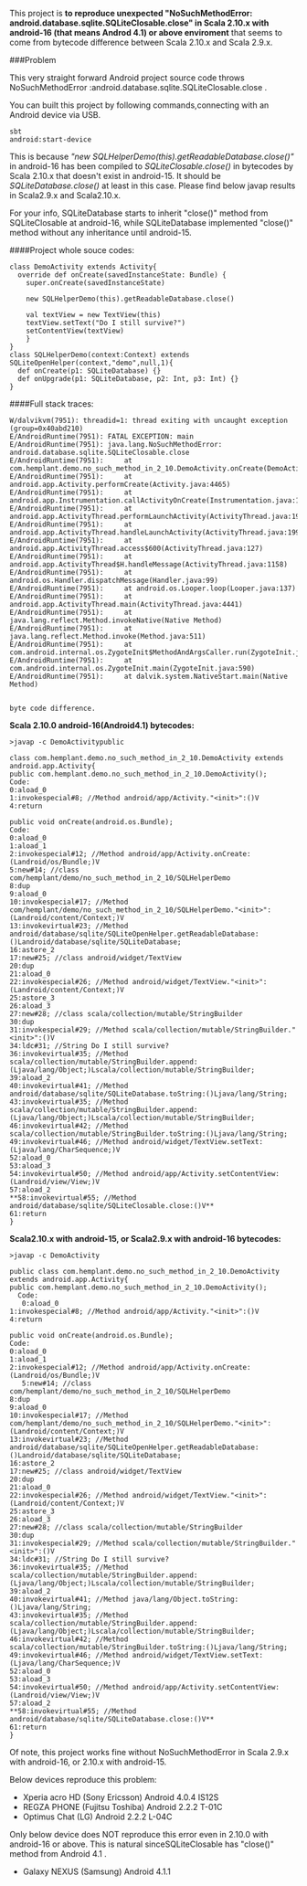 This project is **to reproduce unexpected "NoSuchMethodError: android.database.sqlite.SQLiteClosable.close" in Scala 2.10.x with android-16 (that means Androd 4.1) or above enviroment** that seems to come from bytecode difference between Scala 2.10.x and Scala 2.9.x. 

###Problem

This very straight forward Android project source code throws NoSuchMethodError :android.database.sqlite.SQLiteClosable.close .

You can built this project by following commands,connecting with an Android device via USB.

	sbt
	android:start-device

This is because *"new SQLHelperDemo(this).getReadableDatabase.close()"* in android-16 has been compiled to *SQLiteClosable.close()* in bytecodes by Scala 2.10.x that doesn't exist in android-15. It should be *SQLiteDatabase.close()* at least in this case. Please find below javap results in Scala2.9.x and Scala2.10.x.

For your info, SQLiteDatabase starts to inherit "close()" method from SQLiteClosable at android-16, while SQLiteDatabase implemented "close()" method without any inheritance until android-15.

####Project whole souce codes:

	class DemoActivity extends Activity{
	  override def onCreate(savedInstanceState: Bundle) {
    	super.onCreate(savedInstanceState)

	    new SQLHelperDemo(this).getReadableDatabase.close()

    	val textView = new TextView(this)
	    textView.setText("Do I still survive?")
    	setContentView(textView)
  		}
	}
	class SQLHelperDemo(context:Context) extends SQLiteOpenHelper(context,"demo",null,1){
	  def onCreate(p1: SQLiteDatabase) {}
	  def onUpgrade(p1: SQLiteDatabase, p2: Int, p3: Int) {}
	}


####Full stack traces:

	W/dalvikvm(7951): threadid=1: thread exiting with uncaught exception (group=0x40abd210)
	E/AndroidRuntime(7951): FATAL EXCEPTION: main
	E/AndroidRuntime(7951): java.lang.NoSuchMethodError: android.database.sqlite.SQLiteClosable.close
	E/AndroidRuntime(7951): 	at com.hemplant.demo.no_such_method_in_2_10.DemoActivity.onCreate(DemoActivity.scala:18)
	E/AndroidRuntime(7951): 	at android.app.Activity.performCreate(Activity.java:4465)
	E/AndroidRuntime(7951): 	at android.app.Instrumentation.callActivityOnCreate(Instrumentation.java:1049)
	E/AndroidRuntime(7951): 	at android.app.ActivityThread.performLaunchActivity(ActivityThread.java:1931)
	E/AndroidRuntime(7951): 	at android.app.ActivityThread.handleLaunchActivity(ActivityThread.java:1992)
	E/AndroidRuntime(7951): 	at android.app.ActivityThread.access$600(ActivityThread.java:127)
	E/AndroidRuntime(7951): 	at android.app.ActivityThread$H.handleMessage(ActivityThread.java:1158)
	E/AndroidRuntime(7951): 	at android.os.Handler.dispatchMessage(Handler.java:99)
	E/AndroidRuntime(7951): 	at android.os.Looper.loop(Looper.java:137)
	E/AndroidRuntime(7951): 	at android.app.ActivityThread.main(ActivityThread.java:4441)
	E/AndroidRuntime(7951): 	at java.lang.reflect.Method.invokeNative(Native Method)
	E/AndroidRuntime(7951): 	at java.lang.reflect.Method.invoke(Method.java:511)
	E/AndroidRuntime(7951): 	at com.android.internal.os.ZygoteInit$MethodAndArgsCaller.run(ZygoteInit.java:823)
	E/AndroidRuntime(7951): 	at com.android.internal.os.ZygoteInit.main(ZygoteInit.java:590)
	E/AndroidRuntime(7951): 	at dalvik.system.NativeStart.main(Native Method)
	
	
	byte code difference.
	
**Scala 2.10.0 android-16(Android4.1) bytecodes:**

	>javap -c DemoActivitypublic

	class com.hemplant.demo.no_such_method_in_2_10.DemoActivity extends android.app.Activity{
	public com.hemplant.demo.no_such_method_in_2_10.DemoActivity();
  	Code:
   	0:aload_0
   	1:invokespecial#8; //Method android/app/Activity."<init>":()V
   	4:return

	public void onCreate(android.os.Bundle);
  	Code:
   	0:aload_0
   	1:aload_1
   	2:invokespecial#12; //Method android/app/Activity.onCreate:(Landroid/os/Bundle;)V
   	5:new#14; //class com/hemplant/demo/no_such_method_in_2_10/SQLHelperDemo
   	8:dup
   	9:aload_0
   	10:invokespecial#17; //Method com/hemplant/demo/no_such_method_in_2_10/SQLHelperDemo."<init>":(Landroid/content/Context;)V
   	13:invokevirtual#23; //Method android/database/sqlite/SQLiteOpenHelper.getReadableDatabase:()Landroid/database/sqlite/SQLiteDatabase;
   	16:astore_2
   	17:new#25; //class android/widget/TextView
   	20:dup
   	21:aload_0
   	22:invokespecial#26; //Method android/widget/TextView."<init>":(Landroid/content/Context;)V
   	25:astore_3
   	26:aload_3
   	27:new#28; //class scala/collection/mutable/StringBuilder
   	30:dup
   	31:invokespecial#29; //Method scala/collection/mutable/StringBuilder."<init>":()V
   	34:ldc#31; //String Do I still survive?
   	36:invokevirtual#35; //Method scala/collection/mutable/StringBuilder.append:(Ljava/lang/Object;)Lscala/collection/mutable/StringBuilder;
   	39:aload_2
   	40:invokevirtual#41; //Method android/database/sqlite/SQLiteDatabase.toString:()Ljava/lang/String;
   	43:invokevirtual#35; //Method scala/collection/mutable/StringBuilder.append:(Ljava/lang/Object;)Lscala/collection/mutable/StringBuilder;
   	46:invokevirtual#42; //Method scala/collection/mutable/StringBuilder.toString:()Ljava/lang/String;
   	49:invokevirtual#46; //Method android/widget/TextView.setText:(Ljava/lang/CharSequence;)V
   	52:aload_0
   	53:aload_3
   	54:invokevirtual#50; //Method android/app/Activity.setContentView:(Landroid/view/View;)V
   	57:aload_2
   	**58:invokevirtual#55; //Method android/database/sqlite/SQLiteClosable.close:()V**
   	61:return
	}

**Scala2.10.x with android-15, or Scala2.9.x with android-16 bytecodes:**

	>javap -c DemoActivity

	public class com.hemplant.demo.no_such_method_in_2_10.DemoActivity extends android.app.Activity{
	public com.hemplant.demo.no_such_method_in_2_10.DemoActivity();
	  Code:
	   0:aload_0
   	1:invokespecial#8; //Method android/app/Activity."<init>":()V
   	4:return

	public void onCreate(android.os.Bundle);
  	Code:
   	0:aload_0
   	1:aload_1
   	2:invokespecial#12; //Method android/app/Activity.onCreate:(Landroid/os/Bundle;)V
	   5:new#14; //class com/hemplant/demo/no_such_method_in_2_10/SQLHelperDemo
   	8:dup
   	9:aload_0
   	10:invokespecial#17; //Method com/hemplant/demo/no_such_method_in_2_10/SQLHelperDemo."<init>":(Landroid/content/Context;)V
   	13:invokevirtual#23; //Method android/database/sqlite/SQLiteOpenHelper.getReadableDatabase:()Landroid/database/sqlite/SQLiteDatabase;
   	16:astore_2
   	17:new#25; //class android/widget/TextView
  	20:dup
   	21:aload_0
   	22:invokespecial#26; //Method android/widget/TextView."<init>":(Landroid/content/Context;)V
   	25:astore_3
   	26:aload_3
   	27:new#28; //class scala/collection/mutable/StringBuilder
   	30:dup
   	31:invokespecial#29; //Method scala/collection/mutable/StringBuilder."<init>":()V
   	34:ldc#31; //String Do I still survive?
   	36:invokevirtual#35; //Method scala/collection/mutable/StringBuilder.append:(Ljava/lang/Object;)Lscala/collection/mutable/StringBuilder;
   	39:aload_2
   	40:invokevirtual#41; //Method java/lang/Object.toString:()Ljava/lang/String;
   	43:invokevirtual#35; //Method scala/collection/mutable/StringBuilder.append:(Ljava/lang/Object;)Lscala/collection/mutable/StringBuilder;
   	46:invokevirtual#42; //Method scala/collection/mutable/StringBuilder.toString:()Ljava/lang/String;
   	49:invokevirtual#46; //Method android/widget/TextView.setText:(Ljava/lang/CharSequence;)V
   	52:aload_0
   	53:aload_3
   	54:invokevirtual#50; //Method android/app/Activity.setContentView:(Landroid/view/View;)V
   	57:aload_2
   	**58:invokevirtual#55; //Method android/database/sqlite/SQLiteDatabase.close:()V**
   	61:return
	}


Of note, this project works fine without NoSuchMethodError in Scala 2.9.x with android-16, or 2.10.x with android-15.

Below devices reproduce this problem:

 *  Xperia acro HD (Sony Ericsson) Android 4.0.4 IS12S 
 *  REGZA PHONE (Fujitsu Toshiba) Android 2.2.2 T-01C
 *	Optimus Chat (LG) Android 2.2.2 L-04C

Only below device does NOT reproduce this error even in 2.10.0 with android-16 or above. This is natural sinceSQLiteClosable has "close()" method from Android 4.1 .
 *	Galaxy NEXUS (Samsung) Android 4.1.1 